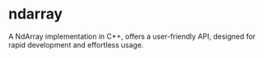 # ndarray
A NdArray implementation in C++, offers a user-friendly API, designed for rapid development and effortless usage.
